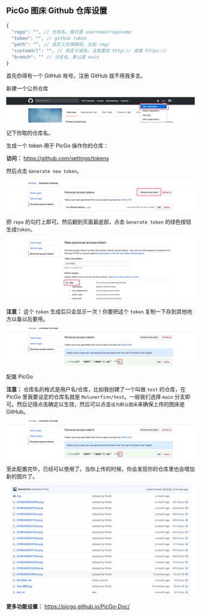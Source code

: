 ## PicGo 图床 Github 仓库设置

```js
{
  "repo": "", // 仓库名，格式是 username/reponame
  "token": "", // github token
  "path": "", // 自定义存储路径，比如 img/
  "customUrl": "", // 自定义域名，注意要加 http:// 或者 https://
  "branch": "" // 分支名，默认是 main
}
```

首先你得有一个 GitHub 账号。注册 GitHub 就不用我多言。

新建一个公共仓库

![](https://raw.githubusercontent.com/chuenwei0129/my-picgo-repo/master/2021-02/create_new_repo.png)

记下你取的仓库名。

生成一个 token 用于 PicGo 操作你的仓库：

**访问：** https://github.com/settings/tokens

然后点击 `Generate new token`。

![](https://raw.githubusercontent.com/chuenwei0129/my-picgo-repo/master/2021-02/generate_new_token.png)

把 `repo` 的勾打上即可。然后翻到页面最底部，点击 `Generate token` 的绿色按钮生成`token`。

![](https://raw.githubusercontent.com/chuenwei0129/my-picgo-repo/master/2021-02/generate_token_repo.png)

**注意：** 这个 `token` 生成后只会显示一次！你要把这个 `token` 复制一下存到其他地方以备以后要用。

![](https://raw.githubusercontent.com/chuenwei0129/my-picgo-repo/master/2021-02/copy_token.png)

配置 PicGo

**注意：** 仓库名的格式是用户名/仓库，比如我创建了一个叫做 `test` 的仓库，在 PicGo 里我要设定的仓库名就是 `Molunerfinn/test`。一般我们选择 `main` 分支即可。然后记得点击确定以生效，然后可以点击`设为默认图床`来确保上传的图床是 GitHub。

![](https://raw.githubusercontent.com/chuenwei0129/my-picgo-repo/master/2021-02/copy_token.png)

至此配置完毕，已经可以使用了。当你上传的时候，你会发现你的仓库里也会增加新的图片了。

![](https://raw.githubusercontent.com/chuenwei0129/my-picgo-repo/master/2021-02/success.png)

**更多功能设置：** https://picgo.github.io/PicGo-Doc/
